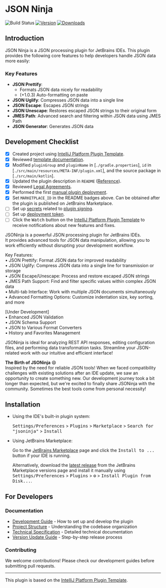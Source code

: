 # JSON Ninja

![Build Status](https://github.com/buYoung/intellij-jsoninja/workflows/Build/badge.svg)
[![Version](https://img.shields.io/jetbrains/plugin/v/26715.svg)](https://plugins.jetbrains.com/plugin/26715)
[![Downloads](https://img.shields.io/jetbrains/plugin/d/26715.svg)](https://plugins.jetbrains.com/plugin/26715)


## Introduction

JSON Ninja is a JSON processing plugin for JetBrains IDEs. This plugin provides the following core features to help developers handle JSON data more easily:

### Key Features

- **JSON Prettify**:
  - Formats JSON data nicely for readability
  - (+1.0.3) Auto-formatting on paste
- **JSON Uglify**: Compresses JSON data into a single line
- **JSON Escape**: Escapes JSON strings
- **JSON Unescape**: Restores escaped JSON strings to their original form
- **JMES Path**: Advanced search and filtering within JSON data using JMES Path
- **JSON Generator**: Generates JSON data

## Development Checklist
- [x] Created project using [IntelliJ Platform Plugin Template][template].
- [x] Reviewed [template documentation][template].
- [x] Modified `pluginGroup` and `pluginName` in [`./gradle.properties`], `id` in [`./src/main/resources/META-INF/plugin.xml`], and the source package in [`./src/main/kotlin`].
- [x] Updated the plugin description in `README` ([Reference][docs:plugin-description]).
- [x] Reviewed [Legal Agreements](https://plugins.jetbrains.com/docs/marketplace/legal-agreements.html?from=IJPluginTemplate).
- [x] Performed the first [manual plugin deployment](https://plugins.jetbrains.com/docs/intellij/publishing-plugin.html?from=IJPluginTemplate).
- [x] Set `MARKETPLACE_ID` in the README badges above. Can be obtained after the plugin is published on JetBrains Marketplace.
- [ ] Set up [secrets](https://github.com/JetBrains/intellij-platform-plugin-template#environment-variables) related to [plugin signing](https://plugins.jetbrains.com/docs/intellij/plugin-signing.html?from=IJPluginTemplate).
- [ ] Set up [deployment token](https://plugins.jetbrains.com/docs/marketplace/plugin-upload.html?from=IJPluginTemplate).
- [ ] Click the <kbd>Watch</kbd> button on the [IntelliJ Platform Plugin Template][template] to receive notifications about new features and fixes.

<!-- Plugin description -->
JSONinja is a powerful JSON processing plugin for JetBrains IDEs.  
It provides advanced tools for JSON data manipulation, allowing you to work efficiently without disrupting your development workflow.

Key Features:  
• JSON Prettify: Format JSON data for improved readability  
• JSON Uglify: Compress JSON data into a single line for transmission or storage  
• JSON Escape/Unescape: Process and restore escaped JSON strings  
• JMES Path Support: Find and filter specific values within complex JSON data  
• Multi-tab Interface: Work with multiple JSON documents simultaneously  
• Advanced Formatting Options: Customize indentation size, key sorting, and more

[Under Development]  
• Enhanced JSON Validation  
• JSON Schema Support  
• JSON to Various Format Converters  
• History and Favorites Management

JSONinja is ideal for analyzing REST API responses, editing configuration files, and performing data transformation tasks. Streamline your JSON-related work with our intuitive and efficient interface!

**The Birth of JSONinja** 😄  
Inspired by the need for reliable JSON tools! When we faced compatibility challenges with existing solutions after an IDE update, we saw an opportunity to create something new. Our development journey took a bit longer than expected, but we're excited to finally share JSONinja with the community. Sometimes the best tools come from personal necessity!
<!-- Plugin description end -->

## Installation

- Using the IDE's built-in plugin system:

  <kbd>Settings/Preferences</kbd> > <kbd>Plugins</kbd> > <kbd>Marketplace</kbd> > <kbd>Search for "jsoninja"</kbd> >
  <kbd>Install</kbd>

- Using JetBrains Marketplace:

  Go to the [JetBrains Marketplace](https://plugins.jetbrains.com/plugin/26715) page and click the <kbd>Install to ...</kbd> button if your IDE is running.

  Alternatively, download the [latest release](https://plugins.jetbrains.com/plugin/MARKETPLACE_ID/versions) from the JetBrains Marketplace versions page and install it manually using
  <kbd>Settings/Preferences</kbd> > <kbd>Plugins</kbd> > <kbd>⚙️</kbd> > <kbd>Install Plugin from Disk...</kbd>.


## For Developers

### Documentation
- [Development Guide](docs/DEVELOPMENT_GUIDE.md) - How to set up and develop the plugin
- [Project Structure](docs/PROJECT_STRUCTURE.md) - Understanding the codebase organization
- [Technical Specification](docs/TECHNICAL_SPEC.md) - Detailed technical documentation
- [Version Update Guide](docs/VERSION_UPDATE_GUIDE.md) - Step-by-step release process

### Contributing
We welcome contributions! Please check our development guides before submitting pull requests.

---
This plugin is based on the [IntelliJ Platform Plugin Template][template].

[template]: https://github.com/JetBrains/intellij-platform-plugin-template
[docs:plugin-description]: https://plugins.jetbrains.com/docs/intellij/plugin-user-experience.html#plugin-description-and-presentation
